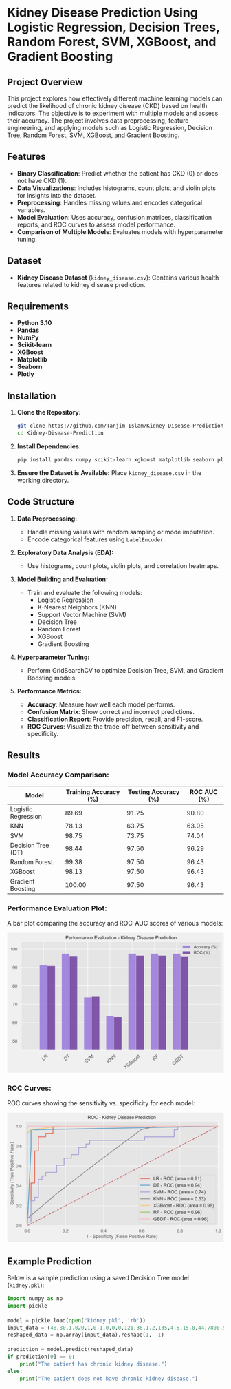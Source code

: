 # Kidney Disease Prediction Using Logistic Regression, Decision Trees, Random Forest, SVM, XGBoost, and Gradient Boosting

## Project Overview

This project explores how effectively different machine learning models can predict the likelihood of chronic kidney disease (CKD) based on health indicators. The objective is to experiment with multiple models and assess their accuracy. The project involves data preprocessing, feature engineering, and applying models such as Logistic Regression, Decision Tree, Random Forest, SVM, XGBoost, and Gradient Boosting.

## Features

- **Binary Classification**: Predict whether the patient has CKD (0) or does not have CKD (1).
- **Data Visualizations**: Includes histograms, count plots, and violin plots for insights into the dataset.
- **Preprocessing**: Handles missing values and encodes categorical variables.
- **Model Evaluation**: Uses accuracy, confusion matrices, classification reports, and ROC curves to assess model performance.
- **Comparison of Multiple Models**: Evaluates models with hyperparameter tuning.

## Dataset

- **Kidney Disease Dataset** (`kidney_disease.csv`): Contains various health features related to kidney disease prediction.

## Requirements

- **Python 3.10**
- **Pandas**
- **NumPy**
- **Scikit-learn**
- **XGBoost**
- **Matplotlib**
- **Seaborn**
- **Plotly**

## Installation

1. **Clone the Repository:**

    ```bash
    git clone https://github.com/Tanjim-Islam/Kidney-Disease-Prediction.git
    cd Kidney-Disease-Prediction
    ```

2. **Install Dependencies:**

    ```bash
    pip install pandas numpy scikit-learn xgboost matplotlib seaborn plotly
    ```

3. **Ensure the Dataset is Available:**
   Place `kidney_disease.csv` in the working directory.

## Code Structure

1. **Data Preprocessing:**
   - Handle missing values with random sampling or mode imputation.
   - Encode categorical features using `LabelEncoder`.

2. **Exploratory Data Analysis (EDA):**
   - Use histograms, count plots, violin plots, and correlation heatmaps.

3. **Model Building and Evaluation:**
   - Train and evaluate the following models:
     - Logistic Regression
     - K-Nearest Neighbors (KNN)
     - Support Vector Machine (SVM)
     - Decision Tree
     - Random Forest
     - XGBoost
     - Gradient Boosting

4. **Hyperparameter Tuning:**
   - Perform GridSearchCV to optimize Decision Tree, SVM, and Gradient Boosting models.

5. **Performance Metrics:**
   - **Accuracy**: Measure how well each model performs.
   - **Confusion Matrix**: Show correct and incorrect predictions.
   - **Classification Report**: Provide precision, recall, and F1-score.
   - **ROC Curves**: Visualize the trade-off between sensitivity and specificity.

## Results

### Model Accuracy Comparison:

| **Model**              | **Training Accuracy (%)** | **Testing Accuracy (%)** | **ROC AUC (%)** |
|------------------------|---------------------------|--------------------------|----------------|
| Logistic Regression    | 89.69                     | 91.25                    | 90.80          |
| KNN                    | 78.13                     | 63.75                    | 63.05          |
| SVM                    | 98.75                     | 73.75                    | 74.04          |
| Decision Tree (DT)     | 98.44                     | 97.50                    | 96.29          |
| Random Forest          | 99.38                     | 97.50                    | 96.43          |
| XGBoost                | 98.13                     | 97.50                    | 96.43          |
| Gradient Boosting      | 100.00                    | 97.50                    | 96.43          |

### Performance Evaluation Plot:
A bar plot comparing the accuracy and ROC-AUC scores of various models:

![Performance Evaluation - Kidney Disease Prediction](Images/PE_kidney.jpeg)

### ROC Curves:
ROC curves showing the sensitivity vs. specificity for each model:

![ROC - Kidney Disease Prediction](Images/roc_kidney.jpeg)

## Example Prediction

Below is a sample prediction using a saved Decision Tree model (`kidney.pkl`):

```python
import numpy as np
import pickle

model = pickle.load(open("kidney.pkl", 'rb'))
input_data = (48,80,1.020,1,0,1,0,0,0,121,36,1.2,135,4.5,15.8,44,7800,5.2,1,1,0,1,0,0)
reshaped_data = np.array(input_data).reshape(1, -1)

prediction = model.predict(reshaped_data)
if prediction[0] == 0:
    print("The patient has chronic kidney disease.")
else:
    print("The patient does not have chronic kidney disease.")
